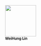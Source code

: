 <a href="https://github.com/WeiHungLin">
<img src="https://avatars.githubusercontent.com/u/90444346?v=4" width="100px;" alt=""/>
<br /><sub><b>WeiHung Lin</b></sub>
</a>

